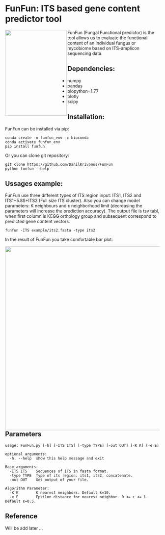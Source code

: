 # FunFun: ITS based gene content predictor tool
<img src="https://user-images.githubusercontent.com/53526550/179017255-7efbfcb2-cee6-427a-9d43-0e2a570b2d45.png" width="200" height="280" align="left">
FunFun (Fungal Functional predictor) is the tool allows us to evaluate the functional content of an individual fungus or mycobiome based on ITS-amplicon sequencing data. 

## **Dependencies:**
- numpy
- pandas
- biopython=1.77
- plotly
- scipy
## **Installation:**
FunFun can be installed via pip:
```
conda create -n funfun_env -c bioconda
conda activate funfun_env
pip install funfun
```
Or you can clone git repository:
```
git clone https://github.com/DanilKrivonos/FunFun
python funfun --help
```
## **Ussages example:**

FunFun use three different types of ITS region input: ITS1, ITS2 and ITS1+5.8S+ITS2 (Full size ITS cluster). Also you can change model parameters: K neighbours and ε neighborhood limit (decreasing the parameters will increase the prediction accuracy). The output file is tsv tabl, when first column is KEGG orthology group and subsequent correspond to predicted gene content vectors.

```
funfun -ITS example/its2.fasta -type its2
```
In the result of FunFun you take comfortable bar plot:

<img src="https://user-images.githubusercontent.com/53526550/177324645-b297fc42-a774-4883-9cbf-8810cccea0a7.png" width="1000" height="600" align="left">

## Parameters
```
usage: FunFun.py [-h] [-ITS ITS] [-type TYPE] [-out OUT] [-K K] [-e E]

optional arguments:
  -h, --help  show this help message and exit

Base arguments:
  -ITS ITS    Sequences of ITS in fasta format.
  -type TYPE  Type of its region: its1, its2, concatenate.
  -out OUT    Get output of your file.

Algorithm Parameter:
  -K K        K nearest neighbors. Default k=10.
  -e E        Epsilon distance for nearest neighbor. 0 <= ε <= 1. Default ε=0.5.
```
## Reference
Will be add later ...
 

